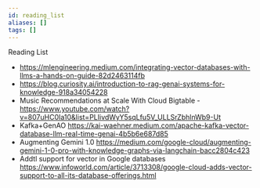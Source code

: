 ```yaml
---
id: reading_list
aliases: []
tags: []
---
```



Reading List
* https://mlengineering.medium.com/integrating-vector-databases-with-llms-a-hands-on-guide-82d2463114fb
* https://blog.curiosity.ai/introduction-to-rag-genai-systems-for-knowledge-918a34054228
* Music Recommendations at Scale With Cloud Bigtable - https://www.youtube.com/watch?v=807uHC0Ia10&list=PLIivdWyY5sqLfu5V_ULLSrZbhlnWb9-Ut
* Kafka+GenAO https://kai-waehner.medium.com/apache-kafka-vector-database-llm-real-time-genai-4b5b6e687d85
* Augmenting Gemini 1.0 https://medium.com/google-cloud/augmenting-gemini-1-0-pro-with-knowledge-graphs-via-langchain-bacc2804c423
* Addtl support for vector in Google databases https://www.infoworld.com/article/3713308/google-cloud-adds-vector-support-to-all-its-database-offerings.html
